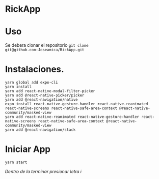 # RickApp

# Uso

Se debera clonar el repositorio
`git clone git@github.com:Joseamica/RickApp.git`

# Instalaciones.

```
yarn global add expo-cli
yarn install
yarn add react-native-modal-filter-picker
yarn add @react-native-picker/picker
yarn add @react-navigation/native
expo install react-native-gesture-handler react-native-reanimated react-native-screens react-native-safe-area-context @react-native-community/masked-view
yarn add react-native-reanimated react-native-gesture-handler react-native-screens react-native-safe-area-context @react-native-community/masked-view
yarn add @react-navigation/stack
```

# Iniciar App

```
yarn start
```

_Dentro de la terminar presionar letra i_
